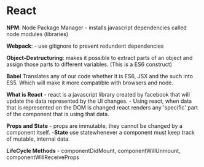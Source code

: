 # React

**NPM**: Node Package Manager
    - installs javascript dependencies called node modules (libraries)

**Webpack**: 
    - use gitignore to prevent redundent dependencies

**Object-Destructuring**:
    makes it possible to extract parts of an object and assign those parts to different variables. (This is a ES6 construct)

**Babel**
    Translates any of our code whether it is ES6, JSX and the such into ES5. Which will make it more compatible with browsers and node.

**What is React**
    - react is a javascript library created by facebook that will update the data represented by the UI changes.
    - Using react, when data that is represented on the DOM is changed react renders any 'specific' part of the component that is using that data.

**Props and State** 
    - props are immutable, they cannot be changed by a component itself.
    -**State** use statewhenever a component must keep track of mutable, internal data. 

**LifeCycle Methods**
    - componentDidMount, componentWillUnmount, componentWillReceiveProps